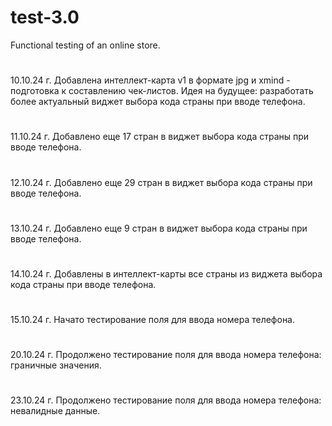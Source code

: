 # test-3.0
Functional testing of an online store.
#
10.10.24 г.
Добавлена интеллект-карта v1 в формате jpg и xmind - подготовка к составлению чек-листов.
Идея на будущее: разработать более актуальный виджет выбора кода страны при вводе телефона.
#
11.10.24 г.
Добавлено еще 17 стран в виджет выбора кода страны при вводе телефона.
#
12.10.24 г. 
Добавлено еще 29 стран в виджет выбора кода страны при вводе телефона.
#
13.10.24 г. 
Добавлено еще 9 стран в виджет выбора кода страны при вводе телефона.
#
14.10.24 г. 
Добавлены в интеллект-карты все страны из виджета выбора кода страны при вводе телефона.
#
15.10.24 г. 
Начато тестирование поля для ввода номера телефона.
#
20.10.24 г. 
Продолжено тестирование поля для ввода номера телефона: граничные значения.
#
23.10.24 г. 
Продолжено тестирование поля для ввода номера телефона: невалидные данные.
